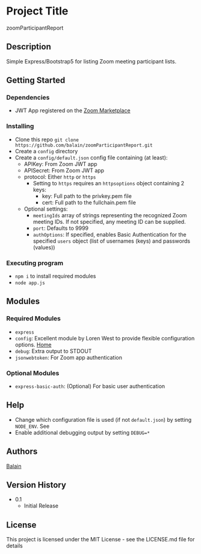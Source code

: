 # Project Title

zoomParticipantReport

## Description

Simple Express/Bootstrap5 for listing Zoom meeting participant lists.

## Getting Started

### Dependencies

* JWT App registered on the [Zoom Marketplace](https://marketplace.zoom.us/develop/create)

### Installing

* Clone this repo `git clone https://github.com/balain/zoomParticipantReport.git`
* Create a `config` directory
* Create a `config/default.json` config file containing (at least):
  * APIKey: From Zoom JWT app
  * APISecret: From Zoom JWT app
  * protocol: Either `http` or `https`
    * Setting to `https` requires an `httpsoptions` object containing 2 keys:
      * key: Full path to the privkey.pem file
      * cert: Full path to the fullchain.pem file
  * Optional settings:
    * `meetingIds` array of strings representing the recognized Zoom meeting IDs. If not specified, any meeting ID can be supplied.
    * `port`: Defaults to 9999
    * `authOptions`: If specified, enables Basic Authentication for the specified `users` object (list of usernames (keys) and passwords (values))

### Executing program

* `npm i` to install required modules
* `node app.js`

## Modules

### Required Modules
* `express`
* `config`: Excellent module by Loren West to provide flexible configuration options. [Home](https://lorenwest.github.io/node-config/)
* `debug`: Extra output to STDOUT
* `jsonwebtoken`: For Zoom app authentication

### Optional Modules
* `express-basic-auth`: (Optional) For basic user authentication

## Help

* Change which configuration file is used (if not `default.json`) by setting `NODE_ENV`. See 
* Enable additional debugging output by setting `DEBUG=*`

## Authors

[Balain](https://github.com/balain/)

## Version History

* 0.1
    * Initial Release

## License

This project is licensed under the MIT License - see the LICENSE.md file for details
